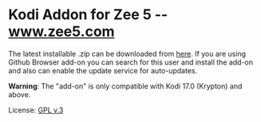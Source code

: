# Kodi Addon for Zee 5 -- www.zee5.com

The latest installable .zip can be downloaded from [here](https://github.com/mani-coder/plugin.video.youngkbell.zee5/blob/master/plugin.video.youngkbell.zee5.zip). If you are using Github Browser add-on you can
search for this user and install the add-on and also can enable the update service for auto-updates. 

**Warning**: The "add-on" is only compatible with Kodi 17.0 (Krypton) and above.

License: [GPL v.3](http://www.gnu.org/copyleft/gpl.html)
